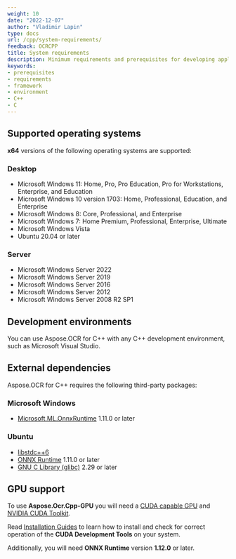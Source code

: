 ```yaml
---
weight: 10
date: "2022-12-07"
author: "Vladimir Lapin"
type: docs
url: /cpp/system-requirements/
feedback: OCRCPP
title: System requirements
description: Minimum requirements and prerequisites for developing applications with Aspose.OCR for C++.
keywords:
- prerequisites
- requirements
- framework
- environment
- C++
- C
---
```


## Supported operating systems

**x64** versions of the following operating systems are supported:

### Desktop

- Microsoft Windows 11: Home, Pro, Pro Education, Pro for Workstations, Enterprise, and Education
- Microsoft Windows 10 version 1703: Home, Professional, Education, and Enterprise
- Microsoft Windows 8: Core, Professional, and Enterprise
- Microsoft Windows 7: Home Premium, Professional, Enterprise, Ultimate
- Microsoft Windows Vista
- Ubuntu 20.04 or later

### Server

- Microsoft Windows Server 2022
- Microsoft Windows Server 2019
- Microsoft Windows Server 2016
- Microsoft Windows Server 2012
- Microsoft Windows Server 2008 R2 SP1

## Development environments

You can use Aspose.OCR for C++ with any C++ development environment, such as Microsoft Visual Studio.

## External dependencies

Aspose.OCR for C++ requires the following third-party packages:

### Microsoft Windows

- [Microsoft.ML.OnnxRuntime](https://www.nuget.org/packages/Microsoft.ML.OnnxRuntime/) 1.11.0 or later

### Ubuntu

- [libstdc++6](https://packages.ubuntu.com/focal/libstdc++6)
- [ONNX Runtime](https://onnxruntime.ai/docs/install/) 1.11.0 or later
- [GNU C Library (glibc)](https://www.gnu.org/software/libc/) 2.29 or later

## GPU support

To use **Aspose.Ocr.Cpp-GPU** you will need a [CUDA capable GPU](https://developer.nvidia.com/cuda-gpus) and [NVIDIA CUDA Toolkit](https://developer.nvidia.com/cuda-downloads).

Read [Installation Guides](https://docs.nvidia.com/cuda/index.html#installation-guides) to learn how to install and check for correct operation of the **CUDA Development Tools** on your system.

Additionally, you will need **ONNX Runtime** version **1.12.0** or later.
